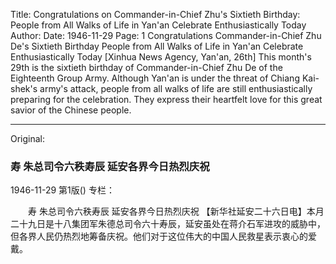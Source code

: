 Title: Congratulations on Commander-in-Chief Zhu's Sixtieth Birthday: People from All Walks of Life in Yan'an Celebrate Enthusiastically Today
Author:
Date: 1946-11-29
Page: 1
    Congratulations
    Commander-in-Chief Zhu De's Sixtieth Birthday
    People from All Walks of Life in Yan'an Celebrate Enthusiastically Today
    [Xinhua News Agency, Yan'an, 26th] This month's 29th is the sixtieth birthday of Commander-in-Chief Zhu De of the Eighteenth Group Army. Although Yan'an is under the threat of Chiang Kai-shek's army's attack, people from all walks of life are still enthusiastically preparing for the celebration. They express their heartfelt love for this great savior of the Chinese people.



<hr /> 

Original: 


### 寿  朱总司令六秩寿辰  延安各界今日热烈庆祝

1946-11-29
第1版()
专栏：

　　寿
    朱总司令六秩寿辰
    延安各界今日热烈庆祝
    【新华社延安二十六日电】本月二十九日是十八集团军朱德总司令六十寿辰，延安虽处在蒋介石军进攻的威胁中，但各界人民仍热烈地筹备庆祝。他们对于这位伟大的中国人民救星表示衷心的爱戴。

